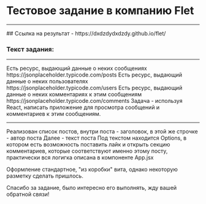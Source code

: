 # Тестовое задание в компанию Flet
<hr>
## Ссылка на результат - https://dxdzdydxdzdy.github.io/flet/

### Текст задания:
<hr>
Есть ресурс, выдающий данные о неких сообщениях https://jsonplaceholder.typicode.com/posts
Есть ресурс, выдающий данные о неких пользователях https://jsonplaceholder.typicode.com/users
Есть ресурс, выдающий данные о неких комментариях к этим сообщениям https://jsonplaceholder.typicode.com/comments
Задача - используя React, написать приложение для просмотра сообщений и комментариев к этим сообщениям.
<hr>

Реализован список постов, внутри поста - заголовок, в этой же строчке - автор поста
Далее - текст поста
Под текстом находится Options, в котором есть возможность поставить лайк и открыть секцию комментариев, которые соответствуют именно этому посту, практически вся логигка описана в компоненте App.jsx

Оформление стандартное, "из коробки" вита, однако некоторую разметку сделать пришлось.

Спасибо за задание, было интересно его выполнять, жду вашей обратной связи!

